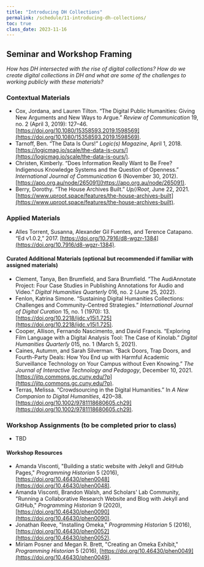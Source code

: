 ```yaml
---
title: "Introducing DH Collections"
permalink: /schedule/11-introducing-dh-collections/
toc: true
class_date: 2023-11-16
---
```


## Seminar and Workshop Framing

*How has DH intersected with the rise of digital collections? How do we create digital collections in DH and what are some of the challenges to working publicly with these materials?*

### Contextual Materials

- Cox, Jordana, and Lauren Tilton. “The Digital Public Humanities: Giving New Arguments and New Ways to Argue.” *Review of Communication* 19, no. 2 (April 3, 2019): 127–46. [https://doi.org/10.1080/15358593.2019.1598569](https://doi.org/10.1080/15358593.2019.1598569).
- Tarnoff, Ben. “The Data Is Ours!” *Logic(s) Magazine*, April 1, 2018. [https://logicmag.io/scale/the-data-is-ours/](https://logicmag.io/scale/the-data-is-ours/).
- Christen, Kimberly. “Does Information Really Want to Be Free? Indigenous Knowledge Systems and the Question of Openness.” *International Journal of Communication* 6 (November 30, 2012). [https://apo.org.au/node/265091](https://apo.org.au/node/265091).
- Berry, Dorothy. “The House Archives Built.” *Up//Root*, June 22, 2021. [https://www.uproot.space/features/the-house-archives-built](https://www.uproot.space/features/the-house-archives-built).

### Applied Materials

- Alles Torrent, Susanna, Alexander Gil Fuentes, and Terence Catapano. “Ed v1.0.2,” 2017. [https://doi.org/10.7916/d8-wgzr-1384](https://doi.org/10.7916/d8-wgzr-1384).

#### Curated Additional Materials (optional but recommended if familiar with assigned materials)

- Clement, Tanya, Ben Brumfield, and Sara Brumfield. “The AudiAnnotate Project: Four Case Studies in Publishing Annotations for Audio and Video.” *Digital Humanities Quarterly* 016, no. 2 (June 25, 2022).
- Fenlon, Katrina Simone. “Sustaining Digital Humanities Collections: Challenges and Community-Centred Strategies.” *International Journal of Digital Curation* 15, no. 1 (1970): 13. [https://doi.org/10.2218/ijdc.v15i1.725](https://doi.org/10.2218/ijdc.v15i1.725).
- Cooper, Allison, Fernando Nascimento, and David Francis. “Exploring Film Language with a Digital Analysis Tool: The Case of Kinolab.” *Digital Humanities Quarterly* 015, no. 1 (March 5, 2021).
- Caines, Autumm, and Sarah Silverman. “Back Doors, Trap Doors, and Fourth-Party Deals: How You End up with Harmful Academic Surveillance Technology on Your Campus without Even Knowing.” *The Journal of Interactive Technology and Pedagogy*, December 10, 2021. [https://jitp.commons.gc.cuny.edu/?p](https://jitp.commons.gc.cuny.edu/?p).
- Terras, Melissa. “Crowdsourcing in the Digital Humanities.” In *A New Companion to Digital Humanities*, 420–38. [https://doi.org/10.1002/9781118680605.ch29](https://doi.org/10.1002/9781118680605.ch29).

### Workshop Assignments (to be completed prior to class)

- TBD

#### Workshop Resources

- Amanda Visconti, "Building a static website with Jekyll and GitHub Pages," *Programming Historian* 5 (2016), [https://doi.org/10.46430/phen0048](https://doi.org/10.46430/phen0048).
- Amanda Visconti, Brandon Walsh, and Scholars' Lab Community, "Running a Collaborative Research Website and Blog with Jekyll and GitHub," *Programming Historian* 9 (2020), [https://doi.org/10.46430/phen0090](https://doi.org/10.46430/phen0090).
- Jonathan Reeve, "Installing Omeka," *Programming Historian* 5 (2016), [https://doi.org/10.46430/phen0052](https://doi.org/10.46430/phen0052).
- Miriam Posner and Megan R. Brett, "Creating an Omeka Exhibit," *Programming Historian* 5 (2016), [https://doi.org/10.46430/phen0049](https://doi.org/10.46430/phen0049).


